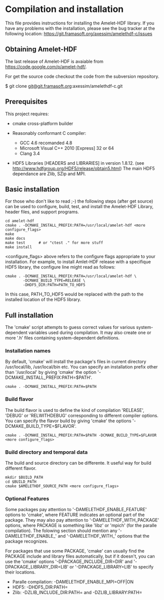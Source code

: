 Compilation and installation
============================

This file provides instructions for installing the Amelet-HDF library. If you
have any problems with the installation, please see the bug tracker at the
following location: https://git.framasoft.org/axessim/amelethdf-c/issues


Obtaining Amelet-HDF
--------------------

The last release of Amelet-HDF is avaiable from
https://code.google.com/p/amelet-hdf/. 

For get the source code checkout the code from the subversion repository.

 $ git clone git@git.framasoft.org:axessim/amelethdf-c.git

Prerequisites
-------------

This project requires:
  * cmake cross-platform builder

  * Reasonably conformant C compiler:
    - GCC 4.6 recomanded 4.8
    - Microsoft Visual C++ 2010 [Express] 32 or 64 
    - Clang 3.4

  * HDF5 Libraries [HEADERS and LIBRARIES] in version 1.8.12.
    (see http://www.hdfgroup.org/HDF5/release/obtain5.html)
    The main HDF5 dependance are Zlib, SZip and MPI. 

Basic installation
------------------

For those who don't like to read ;-) the following steps (after get source) can
be used to configure, build, test, and install the Amelet-HDF Library, header
files, and support programs.

    cd amelet-hdf
    cmake . -DCMAKE_INSTALL_PREFIX:PATH=/usr/local/amelet-hdf <more configure_flags>
    make
    make docs
    make test      # or "ctest ." for more stuff
    make install

<configure_flags> above refers to the configure flags appropriate to your
installation. For example, to install Amlet-HDF release with a specifique HDF5
library, the configure line might read as follows:

    cmake . -DCMAKE_INSTALL_PREFIX:PATH=/usr/local/amelet-hdf \
            -DCMAKE_BUILD_TYPE=RELEASE \
            -DHDF5_DIR:PATH=PATH_TO_HDF5

In this case, PATH_TO_HDF5 would be replaced with the path to the installed
location of the HDF5 library.

Full installation
-----------------

The 'cmake' script attempts to guess correct values for various
system-dependent variables used during compilation. It may also create one or
more '.h' files containing system-dependent definitions.

### Installation names

By default, 'cmake' will install the package's files in current directory
/usr/local/lib, /usr/local/bin etc. You can specify an installation prefix
other than '/usr/local' by giving 'cmake' the option
'-DCMAKE_INSTALL_PREFIX:PATH=$PATH'.

    cmake . -DCMAKE_INSTALL_PREFIX:PATH=$PATH 

### Build flavor

The build flavor is used to define the kind of compilation 'RELEASE', 'DEBUG'
or 'RELWITHDEBUG' corresponding to different compiler options. You can specify
the flavor build by giving 'cmake' the options '-DCMAKE_BUILD_TYPE=$FLAVOR'.

    cmake . -DCMAKE_INSTALL_PREFIX:PATH=$PATH -DCMAKE_BUILD_TYPE=$FLAVOR <more configure_flags>

### Build directory and temporal data

The build and source directory can be differente. It useful way for build
different flavor.

    mkdir $BUILD_PATH
    cd $BUILD_PATH
    cmake $AMELETHDF_SOURCE_PATH <more configure_flags>

### Optional Features

Some packages pay attention to '-DAMELETHDF_ENABLE_FEATURE' options to 'cmake',
where FEATURE indicates an optional part of the package. They may also pay
attention to '-DAMELETHDF_WITH_PACKAGE' options, where PACKAGE is something
like 'libz' or 'mpich' (for the paralle compilation).  The folowing section
should mention any '-DAMELETHDF_ENABLE_' and '-DAMELETHDF_WITH_' options that
the package recognizes.

For packages that use some PACKAGE, 'cmake' can usually find the PACKAGE
include and library files automatically, but if it doesn't, you can use the
'cmake' options '-DPACKAGE_INCLUDE_DIR=DIR' and '-DPACKAGE_LIBRARY_DIR=LIB' or
'-DPACKAGE_LIBRARY=LIB' to specify their locations.

 - Paralle compilation: -DAMELETHDF_ENABLE_MPI=OFF|ON
 - HDF5: -DHDF5_DIR:PATH=
 - Zlib: -DZLIB_INCLUDE_DIR:PATH= and -DZLIB_LIBRARY:PATH=